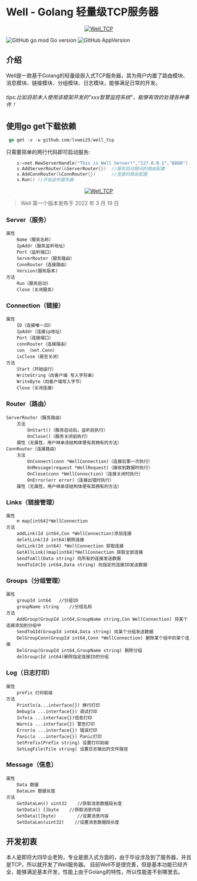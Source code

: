 # Well - Golang 轻量级TCP服务器
<p align="center">
    <a href="/" target="_blank" style="text-align: center">
        <img src="https://github.com/lvwei25/well_tcp/blob/main/logo.png"  alt="Well_TCP" />
    </a>
</p>

![GitHub go.mod Go version](https://img.shields.io/github/go-mod/go-version/lvwei25/well_tcp)
![GitHub AppVersion](https://img.shields.io/badge/Version-V1.0-blue)

## 介绍

Well是一款基于Golang的轻量级嵌入式TCP服务器，其为用户内置了路由模块、消息模块、链接模块、分组模块、日志模块，能够满足日常的开发。
<br>

###### tips:比如目前本人使用该框架开发的“xxx智慧监控系统”，能够有效的处理各种事件！

## 使用go get下载依赖

````go
 go get -v -u github.com/lvwei25/well_tcp
````

只需要简单的两行代码即可启动服务:

````go
	s:=net.NewServerHandle("This is Well Server!","127.0.0.1","8888")
	s.AddServerRouter(&ServerRouter{})  //服务启动期间的路由配置
	s.AddConnRouter(&ConnRouter{})      //连接的路由配置
	s.Run() //开始监听服务器
````

<p align="center">
    <a href="/" target="_blank" style="text-align: center">
        <img src="https://github.com/lvwei25/well_tcp/blob/main/test_img/run.jpg" alt="Well_TCP" />
    </a>
</p>

> Well 第一个版本发布于 2022 年 3 月 19 日


### Server（服务）


```text
属性
    Name（服务名称）
    IpAddr（服务监听地址）
    Port（监听端口）
    ServerRouter（服务路由）
    ConnRouter（连接路由）
    Version(服务版本)
方法
    Run（服务启动）
    Close（关闭服务）
``` 
        
        
### Connection（链接）


```text
属性
    ID（连接唯一ID）
    IpAddr（连接ip地址）
    Port（连接端口）
    connRouter（连接路由）
    con （net.Conn）
    isClose（是否关闭）
方法
    Start（开始运行）
    WriteString（向客户端 写入字符串）
    WriteByte（向客户端写入字节）
    Close（关闭连接）
```


### Router（路由）


```text
ServerRouter（服务路由）
    方法
        OnStart()（服务启动后，监听前执行）
        OnClose()（服务关闭前执行）
    属性（无属性，用户继承该结构体便有其拥有的方法）
ConnRouter（连接路由）
    方法
        OnConnect(conn *WellConnection)（连接后第一次执行）
        OnMessage(request *WellRequest)（接收到数据时执行）
        OnClose(conn *WellConnection)（连接关闭时执行）
        OnError(err error)（连接出错时执行）
    属性（无属性，用户继承该结构体便有其拥有的方法）
```



### Links（链接管理）


```text
属性
    m map[int64]*WellConnection
方法
    addLink(Id int64,Con *WellConnection)添加连接
    deletLink(Id int64)删除连接
    GetLink(Id int64) *WellConnection 获取连接
    GetAllLink()map[int64]*WellConnection 获取全部连接
    SendToAll(Data string) 向所有的连接发送数据
    SendToId(Id int64,Data string) 向指定的连接ID发送数据
```



### Groups（分组管理）


```text
属性
    groupId int64	//分组ID
    groupName string	//分组名称
方法
    AddGroup(GroupId int64,GroupName string,Con WellConnection) 将某个连接添加到分组中
    SendToGId(GroupId int64,Data string) 向某个分组发送数据
    DelGroupConn(GroupId int64,Conn *WellConnection) 删除某个组中的某个连接
    DelGroup(GroupId int64,GroupName string) 删除分组
    delGroup(Id int64)删除指定连接ID的分组
```



### Log（日志打印）


```text
属性
    prefix 打印前缀
方法
    Println(a...interface{}) 换行打印
    Debug(a ...interface{}) 调试打印
    Info(a ...interface{})信息打印
    Warn(a ...interface{}) 警告打印
    Error(a ...interface{}) 错误打印
    Panic(a ...interface{}) Panic打印
    SetPrefix(Prefix string) 设置打印前缀
    SetLogFile(File string) 设置日志输出的文件路径
```


### Message（信息）


```text
属性
    Data 数据
    DataLen 数据长度
方法
    GetDataLen() uint32    //获取消息数据段长度
    GetData() []byte    //获取消息内容
    SetData([]byte)        //设置消息内容
    SetDataLen(uint32)    //设置消息数据段长度
```



## 开发初衷
本人是即将大四毕业老狗，专业是嵌入式方面的，由于毕设涉及到了服务器，并且是TCP，所以就开发了Well服务器。
目前Well不是很完善，但是基本功能已经齐全，能够满足基本开发，性能上由于Golang的特性，所以性能差不到哪里去。


